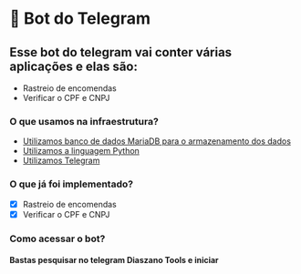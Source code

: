 # 🐍 Bot do Telegram

## Esse bot do telegram vai conter várias aplicações e elas são:

- Rastreio de encomendas
- Verificar o CPF e CNPJ

### O que usamos na infraestrutura?

- [Utilizamos banco de dados MariaDB para o armazenamento dos dados](https://mariadb.com/)
- [Utilizamos a linguagem Python](https://www.python.org/)
- [Utilizamos Telegram](https://web.telegram.org/z/)

### O que já foi implementado?

- [X] Rastreio de encomendas
- [x] Verificar o CPF e CNPJ

### Como acessar o bot?

#### Bastas pesquisar no telegram **Diaszano Tools** e iniciar
